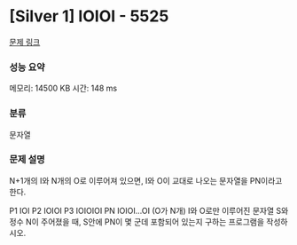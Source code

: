 
# [Silver 1] IOIOI - 5525

[문제 링크](https://www.acmicpc.net/problem/5525)
### 성능 요약

<p>메모리: 14500 KB 시간: 148 ms</p>

### 분류

문자열

### 문제 설명
N+1개의 I와 N개의 O로 이루어져 있으면, I와 O이 교대로 나오는 문자열을 PN이라고 한다.

P1 IOI
P2 IOIOI
P3 IOIOIOI
PN IOIOI...OI (O가 N개)
I와 O로만 이루어진 문자열 S와 정수 N이 주어졌을 때, S안에 PN이 몇 군데 포함되어 있는지 구하는 프로그램을 작성하시오.

